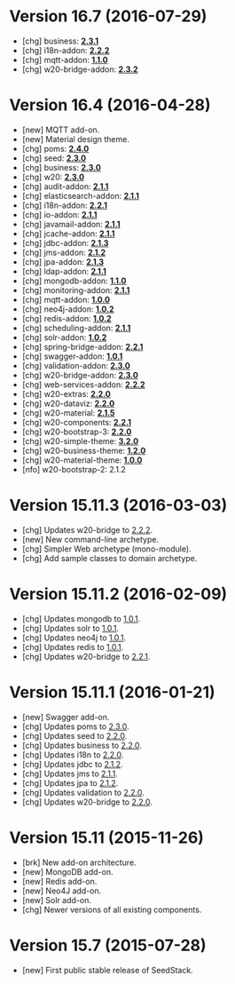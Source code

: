 # Version 16.7 (2016-07-29)

* [chg] business: **[2.3.1](https://github.com/seedstack/business/releases/tag/v2.3.1)**
* [chg] i18n-addon: **[2.2.2](https://github.com/seedstack/i18n-addon/releases/tag/v2.2.2)**
* [chg] mqtt-addon: **[1.1.0](https://github.com/seedstack/mqtt-addon/releases/tag/v1.1.0)**
* [chg] w20-bridge-addon: **[2.3.2](https://github.com/seedstack/w20-bridge-addon/releases/tag/v2.3.2)**

# Version 16.4 (2016-04-28)

* [new] MQTT add-on.
* [new] Material design theme.
* [chg] poms: **[2.4.0](https://github.com/seedstack/poms/releases/tag/v2.4.0)**
* [chg] seed: **[2.3.0](https://github.com/seedstack/seed/releases/tag/v2.3.0)**
* [chg] business: **[2.3.0](https://github.com/seedstack/business/releases/tag/v2.3.0)**
* [chg] w20: **[2.3.0](https://github.com/seedstack/w20/releases/tag/v2.3.0)**
* [chg] audit-addon: **[2.1.1](https://github.com/seedstack/audit-addon/releases/tag/v2.1.1)**
* [chg] elasticsearch-addon: **[2.1.1](https://github.com/seedstack/elasticsearch-addon/releases/tag/v2.1.1)**
* [chg] i18n-addon: **[2.2.1](https://github.com/seedstack/i18n-addon/releases/tag/v2.2.1)**
* [chg] io-addon: **[2.1.1](https://github.com/seedstack/io-addon/releases/tag/v2.1.1)**
* [chg] javamail-addon: **[2.1.1](https://github.com/seedstack/javamail-addon/releases/tag/v2.1.1)**
* [chg] jcache-addon: **[2.1.1](https://github.com/seedstack/jcache-addon/releases/tag/v2.1.1)**
* [chg] jdbc-addon: **[2.1.3](https://github.com/seedstack/jdbc-addon/releases/tag/v2.1.3)**
* [chg] jms-addon: **[2.1.2](https://github.com/seedstack/jms-addon/releases/tag/v2.1.2)**
* [chg] jpa-addon: **[2.1.3](https://github.com/seedstack/jpa-addon/releases/tag/v2.1.3)**
* [chg] ldap-addon: **[2.1.1](https://github.com/seedstack/ldap-addon/releases/tag/v2.1.1)**
* [chg] mongodb-addon: **[1.1.0](https://github.com/seedstack/mongodb-addon/releases/tag/v1.1.0)**
* [chg] monitoring-addon: **[2.1.1](https://github.com/seedstack/monitoring-addon/releases/tag/v2.1.1)**
* [chg] mqtt-addon: **[1.0.0](https://github.com/seedstack/mqtt-addon/releases/tag/v1.0.0)**
* [chg] neo4j-addon: **[1.0.2](https://github.com/seedstack/neo4j-addon/releases/tag/v1.0.2)**
* [chg] redis-addon: **[1.0.2](https://github.com/seedstack/redis-addon/releases/tag/v1.0.2)**
* [chg] scheduling-addon: **[2.1.1](https://github.com/seedstack/scheduling-addon/releases/tag/v2.1.1)**
* [chg] solr-addon: **[1.0.2](https://github.com/seedstack/solr-addon/releases/tag/v1.0.2)**
* [chg] spring-bridge-addon: **[2.2.1](https://github.com/seedstack/spring-bridge-addon/releases/tag/v2.2.1)**
* [chg] swagger-addon: **[1.0.1](https://github.com/seedstack/swagger-addon/releases/tag/v1.0.1)**
* [chg] validation-addon: **[2.3.0](https://github.com/seedstack/validation-addon/releases/tag/v2.3.0)**
* [chg] w20-bridge-addon: **[2.3.0](https://github.com/seedstack/w20-bridge-addon/releases/tag/v2.3.0)**
* [chg] web-services-addon: **[2.2.2](https://github.com/seedstack/web-services-addon/releases/tag/v2.2.2)**
* [chg] w20-extras: **[2.2.0](https://github.com/seedstack/w20-extras/releases/tag/v2.2.0)**
* [chg] w20-dataviz: **[2.2.0](https://github.com/seedstack/w20-dataviz/releases/tag/v2.2.0)**
* [chg] w20-material: **[2.1.5](https://github.com/seedstack/w20-material/releases/tag/v2.1.5)**
* [chg] w20-components: **[2.2.1](https://github.com/seedstack/w20-components/releases/tag/v2.2.1)**
* [chg] w20-bootstrap-3: **[2.2.0](https://github.com/seedstack/w20-bootstrap-3/releases/tag/v2.2.0)**
* [chg] w20-simple-theme: **[3.2.0](https://github.com/seedstack/w20-simple-theme/releases/tag/v3.2.0)**
* [chg] w20-business-theme: **[1.2.0](https://github.com/seedstack/w20-business-theme/releases/tag/v1.2.0)**
* [chg] w20-material-theme: **[1.0.0](https://github.com/seedstack/w20-material-theme/releases/tag/v1.0.0)**
* [nfo] w20-bootstrap-2: 2.1.2

# Version 15.11.3 (2016-03-03)

* [chg] Updates w20-bridge to [2.2.2](https://github.com/seedstack/w20-bridge-addon/releases/tag/v2.2.2).
* [new] New command-line archetype.
* [chg] Simpler Web archetype (mono-module).
* [chg] Add sample classes to domain archetype.

# Version 15.11.2 (2016-02-09)

* [chg] Updates mongodb to [1.0.1](https://github.com/seedstack/mongodb-addon/releases/tag/v1.0.1).
* [chg] Updates solr to [1.0.1](https://github.com/seedstack/solr-addon/releases/tag/v1.0.1).
* [chg] Updates neo4j to [1.0.1](https://github.com/seedstack/neo4j-addon/releases/tag/v1.0.1).
* [chg] Updates redis to [1.0.1](https://github.com/seedstack/redis-addon/releases/tag/v1.0.1).
* [chg] Updates w20-bridge to [2.2.1](https://github.com/seedstack/w20-bridge-addon/releases/tag/v2.2.1).

# Version 15.11.1 (2016-01-21)

* [new] Swagger add-on.
* [chg] Updates poms to [2.3.0](https://github.com/seedstack/poms/releases/tag/v2.3.0).
* [chg] Updates seed to [2.2.0](https://github.com/seedstack/seed/releases/tag/v2.2.0).
* [chg] Updates business to [2.2.0](https://github.com/seedstack/business/releases/tag/v2.2.0).
* [chg] Updates i18n to [2.2.0](https://github.com/seedstack/i18n-addon/releases/tag/v2.2.0).
* [chg] Updates jdbc to [2.1.2](https://github.com/seedstack/jdbc-addon/releases/tag/v2.1.2).
* [chg] Updates jms to [2.1.1](https://github.com/seedstack/jms-addon/releases/tag/v2.1.1).
* [chg] Updates jpa to [2.1.2](https://github.com/seedstack/jpa-addon/releases/tag/v2.1.2).
* [chg] Updates validation to [2.2.0](https://github.com/seedstack/validation-addon/releases/tag/v2.2.0).
* [chg] Updates w20-bridge to [2.2.0](https://github.com/seedstack/w20-bridge-addon/releases/tag/v2.2.0).

# Version 15.11 (2015-11-26)

* [brk] New add-on architecture.
* [new] MongoDB add-on.
* [new] Redis add-on.
* [new] Neo4J add-on.
* [new] Solr add-on.
* [chg] Newer versions of all existing components.

# Version 15.7 (2015-07-28)

* [new] First public stable release of SeedStack.